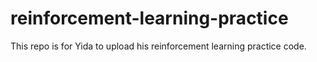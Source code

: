 # reinforcement-learning-practice
This repo is for Yida to upload his reinforcement learning practice code.

